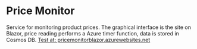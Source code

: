 # Price Monitor
Service for monitoring product prices. 
The graphical interface is the site on Blazor, price reading performs a Azure timer function, data is stored in Cosmos DB.
[Test at: pricemonitorblazor.azurewebsites.net](https://pricemonitorblazor.azurewebsites.net/)
